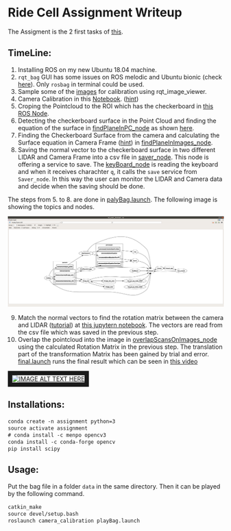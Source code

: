 # Ride Cell Assignment Writeup

The Assigment is the 2 first tasks of [this](https://docs.google.com/document/d/1nPu88GcZtNbK_Ymds0xDD0di-BQol65H-c6o5yjIIq0/edit?usp=sharing).

## TimeLine:
1. Installing ROS on my new Ubuntu 18.04 machine.
2. `rqt_bag` GUI has some issues on ROS melodic and Ubuntu bionic (check [here](https://github.com/ros-visualization/rqt_bag/issues/27)). Only `rosbag` in terminal could be used.
3. Sample some of the [images](https://github.com/yosoufe/Assignment/tree/master/scripts/cal_imgs) for calibration using rqt_image_viewer.
4. Camera Calibration in this [Notebook](https://github.com/yosoufe/Assignment/blob/master/scripts/Camera%20Calibration.ipynb). ([hint](https://docs.opencv.org/3.4/dc/dbb/tutorial_py_calibration.html))
5. Croping the Pointcloud to the ROI which has the checkerboard in [this ROS Node](https://github.com/yosoufe/Assignment/blob/master/catkin_ws/src/camera_calibration/src/findPlaneInImages.cpp).
6. Detecting the checkerboard surface in the Point Cloud and finding the equation of the surface in [findPlaneInPC_node](https://github.com/yosoufe/Assignment/blob/master/catkin_ws/src/camera_calibration/src/findPlaneInPC.cpp) as shown [here](https://youtu.be/wLyaJD1hT4E).
7. Finding the Checkerboard Surface from the camera and calculating the Surface equation in Camera Frame ([hint](https://docs.opencv.org/3.4/d7/d53/tutorial_py_pose.html)) in [findPlaneInImages_node](https://github.com/yosoufe/Assignment/blob/master/catkin_ws/src/camera_calibration/src/findPlaneInImages.cpp).
8. Saving the normal vector to the checkerboard surface in two different LIDAR and Camera Frame into a csv file in [saver_node](https://github.com/yosoufe/Assignment/blob/master/catkin_ws/src/camera_calibration/src/saver.cpp). This node is offering a service to save. The [keyBoard_node](https://github.com/yosoufe/Assignment/blob/master/catkin_ws/src/camera_calibration/src/keyBoard.cpp) is reading the keyboard and when it receives charachter `q`, it calls the `save` service from `Saver_node`. In this way the user can monitor the LIDAR and Camera data and decide when the saving should be done.

The steps from 5. to 8. are done in [palyBag.launch](https://github.com/yosoufe/Assignment/blob/master/catkin_ws/src/camera_calibration/launch/playBag.launch). The following image is showing the topics and nodes.

![alt text](https://raw.githubusercontent.com/yosoufe/Assignment/master/Docs/ToProcess.png)

9. Match the normal vectors to find the rotation matrix between the camera and LIDAR ([tutorial](https://www.coursera.org/learn/robotics-perception/lecture/X22IH/pose-from-3d-point-correspondences-the-procrustes-problem)) at [this jupytern notebook](https://github.com/yosoufe/Assignment/blob/master/scripts/RotationMatrixCal.ipynb). The vectors are read from the csv file which was saved in the previous step.
10. Overlap the pointcloud into the image in [overlapScansOnImages_node](https://github.com/yosoufe/Assignment/blob/master/catkin_ws/src/camera_calibration/src/overlapScansOnImages.cpp) using the calculated Rotation Matrix in the previous step. The translation part of the transformation Matrix has been gained by trial and error. [final.launch](https://github.com/yosoufe/Assignment/blob/master/catkin_ws/src/camera_calibration/launch/final.launch) runs the final result which can be seen in [this video](https://www.youtube.com/watch?v=ZNkftIjOVeE&feature=youtu.be)

<a href="http://www.youtube.com/watch?feature=player_embedded&v=YOUTUBE_VIDEO_ID_HERE
" target="_blank"><img src="http://img.youtube.com/vi/YOUTUBE_VIDEO_ID_HERE/0.jpg" 
alt="IMAGE ALT TEXT HERE" width="240" height="180" border="10" /></a>

## Installations:

```
conda create -n assignment python=3
source activate assignment
# conda install -c menpo opencv3
conda install -c conda-forge opencv 
pip install scipy
```

## Usage:
Put the bag file in a folder `data` in the same directory. 
Then it can be played by the following command.
```
catkin_make
source devel/setup.bash
roslaunch camera_calibration playBag.launch
```


